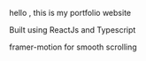 hello , this is my portfolio website

Built using ReactJs and Typescript

framer-motion for smooth scrolling
